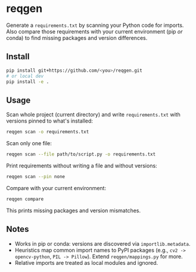 
# reqgen

Generate a `requirements.txt` by scanning your Python code for imports. Also compare those requirements with your current environment (pip _or_ conda) to find missing packages and version differences.

## Install

```bash
pip install git+https://github.com/<you>/reqgen.git
# or local dev
pip install -e .
```

## Usage

Scan whole project (current directory) and write `requirements.txt` with versions pinned to what's installed:

```bash
reqgen scan -o requirements.txt
```

Scan only one file:

```bash
reqgen scan --file path/to/script.py -o requirements.txt
```

Print requirements without writing a file and without versions:

```bash
reqgen scan --pin none
```

Compare with your current environment:

```bash
reqgen compare
```

This prints missing packages and version mismatches.

## Notes
- Works in pip or conda: versions are discovered via `importlib.metadata`.
- Heuristics map common import names to PyPI packages (e.g., `cv2 -> opencv-python`, `PIL -> Pillow`). Extend `reqgen/mappings.py` for more.
- Relative imports are treated as local modules and ignored.


